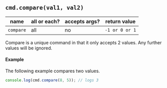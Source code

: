 ## `cmd.compare(val1, val2)`

| name       | all or each?  | accepts args?  | return value    |
|------------|---------------|----------------|-----------------|
| `compare`  | all           | no             | `-1 or 0 or 1`  |

Compare is a unique command in that it only accepts 2 values. Any further values will be ignored.

#### Example

The following example compares two values.

```js
console.log(cmd.compare(8, 5)); // logs 3
```

